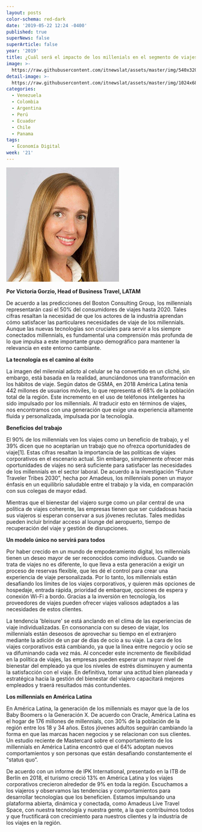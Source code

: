 ```yaml
---
layout: posts
color-schema: red-dark
date: '2019-05-22 12:24 -0400'
published: true
superNews: false
superArticle: false
year: '2019'
title: ¿Cuál será el impacto de los millenials en el segmento de viajes corporativos?
image: >-
  https://raw.githubusercontent.com/itnewslat/assets/master/img/540x320/Viajeros-p.jpg
detail-image: >-
  https://raw.githubusercontent.com/itnewslat/assets/master/img/1024x680/Viajeros-g.jpg
categories:
  - Venezuela
  - Colombia
  - Argentina
  - Perú
  - Ecuador
  - Chile
  - Panama
tags:
  - Economía Digital
week: '21'
---
```

![](https://raw.githubusercontent.com/itnewslat/assets/master/img/300x300/Victoria-Gorzio.jpg)

**Por Victoria Gorzio, Head of Business Travel, LATAM**
 
De acuerdo a las predicciones del Boston Consulting Group, los millennials representarán casi el 50% del consumidores de viajes hasta 2020. Tales cifras resaltan la necesidad de que los actores de la industria aprendan cómo satisfacer las particulares necesidades de viaje de los millennials. Aunque las nuevas tecnologías son cruciales para servir a los siempre conectados millennials, es fundamental una comprensión más profunda de lo que impulsa a este importante grupo demográfico para mantener la relevancia en este entorno cambiante. 
 
**La tecnología es el camino al éxito**
 
La imagen del milennial adicto al celular se ha convertido en un cliché, sin embargo, está basada en la realidad, anunciándonos una transformación en los hábitos de viaje. Según datos de GSMA, en 2018 América Latina tenía 442 millones de usuarios móviles, lo que representa el 68% de la población total de la región. Este incremento en el uso de teléfonos inteligentes ha sido impulsado por los millennials. Al traducir esto en términos de viajes, nos encontramos con una generación que exige una experiencia altamente fluida y personalizada, impulsada por la tecnología. 
 
**Beneficios del trabajo**
 
El 90% de los millennials ven los viajes como un beneficio de trabajo, y el 39% dicen que no aceptarían un trabajo que no ofrezca oportunidades de viaje[1]. Estas cifras resaltan la importancia de las políticas de viajes corporativos en el escenario actual. Sin embargo, simplemente ofrecer más oportunidades de viajes no será suficiente para satisfacer las necesidades de los millennials en el sector laboral. De acuerdo a la investigación “Future Traveler Tribes 2030”, hecha por Amadeus, los millennials ponen un mayor énfasis en un equilibrio saludable entre el trabajo y la vida, en comparación con sus colegas de mayor edad. 
 
Mientras que el bienestar del viajero surge como un pilar central de una política de viajes coherente, las empresas tienen que ser cuidadosas hacia sus viajeros si esperan conservar a sus jóvenes reclutas. Tales medidas pueden incluir brindar acceso al lounge del aeropuerto, tiempo de recuperación del viaje y gestión de disrupciones. 
 
**Un modelo único no servirá para todos**
 
Por haber crecido en un mundo de empoderamiento digital, los millennials tienen un deseo mayor de ser reconocidos como individuos. Cuando se trata de viajes no es diferente, lo que lleva a esta generación a exigir un proceso de reservas flexible, que les dé el control para crear una experiencia de viaje personalizada. Por lo tanto, los millennials están desafiando los límites de los viajes corporativos, y quieren más opciones de hospedaje, entrada rápida, prioridad de embarque, opciones de espera y conexión Wi-Fi a bordo. Gracias a la inversión en tecnología, los proveedores de viajes pueden ofrecer viajes valiosos adaptados a las necesidades de estos clientes.
 
La tendencia 'bleisure' se está anclando en el clima de las experiencias de viaje individualizadas. En consonancia con su deseo de viajar, los millennials están deseosos de aprovechar su tiempo en el extranjero mediante la adición de un par de días de ocio a su viaje. La cara de los viajes corporativos está cambiando, ya que la línea entre negocio y ocio se va difuminando cada vez más. Al conceder este incremento de flexibilidad en la política de viajes, las empresas pueden esperar un mayor nivel de bienestar del empleado ya que los niveles de estrés disminuyen y aumenta la satisfacción con el viaje. En definitiva, tomar una actitud bien planeada y estratégica hacia la gestión del bienestar del viajero capacitará mejores empleados y traerá resultados más contundentes. 
 
**Los millennials en América Latina**
 
En América Latina, la generación de los millennials es mayor que la de los Baby Boomers o la Generación X. De acuerdo con Oracle, América Latina es el hogar de 176 millones de millennials, con 30% de la población de la región entre los 18 y 34 años. Estos jóvenes adultos seguirán cambiando la forma en que las marcas hacen negocios y se relacionan con sus clientes. Un estudio reciente de Mastercard sobre el comportamiento de los millennials en América Latina encontró que el 64% adoptan nuevos comportamientos y son personas que están desafiando constantemente el "status quo”. 
 
De acuerdo con un informe de IPK International, presentado en la ITB de Berlín en 2018, el turismo creció 13% en América Latina y los viajes corporativos crecieron alrededor de 9% en toda la región. Escuchamos a los viajeros y observamos las tendencias y comportamientos para desarrollar tecnologías que los beneficien. Estamos impulsando una plataforma abierta, dinámica y conectada, como Amadeus Live Travel Space, con nuestra tecnología y  nuestra gente, a la que contribuimos todos y que fructificará con crecimiento para nuestros clientes y la industria de los viajes en la región. 
